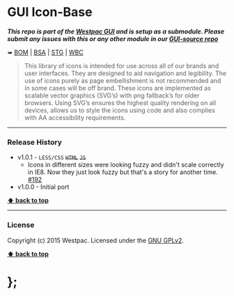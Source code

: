 GUI Icon-Base
=============

***This repo is part of the [Westpac GUI](http://gel.westpacgroup.com.au/GUI/) and is setup as a submodule. Please submit any issues with this or any other
module in our [GUI-source repo](https://github.com/WestpacCXTeam/GUI-source/issues)***

➠
[BOM](http://westpaccxteam.github.io/GUI-icons-base/tests/BOM/) |
[BSA](http://westpaccxteam.github.io/GUI-icons-base/tests/BSA/) |
[STG](http://westpaccxteam.github.io/GUI-icons-base/tests/STG/) |
[WBC](http://westpaccxteam.github.io/GUI-icons-base/tests/WBC/)

> This library of icons is intended for use across all of our brands and user interfaces. They are designed to aid navigation and legibility. The use of icons
> purely as page embellishment is not recommended and in some cases will be off brand. These icons are implemented as scalable vector graphics (SVG’s) with
> png fallback’s for older browsers. Using SVG’s ensures the highest quality rendering on all devices, allows us to style the icons using code and also
> complies with AA accessibility requirements.

----------------------------------------------------------------------------------------------------------------------------------------------------------------


### Release History

* v1.0.1 - `LESS/CSS` ~~`HTML`~~ ~~`JS`~~
	* Icons in different sizes were looking fuzzy and didn't scale correctly in IE8. Now they just look fuzzy but that's a story for another time.
		[#192](https://github.com/WestpacCXTeam/GUI-source/issues/192)
* v1.0.0 - Initial port

**[⬆ back to top](#content)**


----------------------------------------------------------------------------------------------------------------------------------------------------------------


### License

Copyright (c) 2015 Westpac. Licensed under the [GNU GPLv2](https://raw.githubusercontent.com/WestpacCXTeam/GUI-icons-base/master/LICENSE).

**[⬆ back to top](#content)**

# };